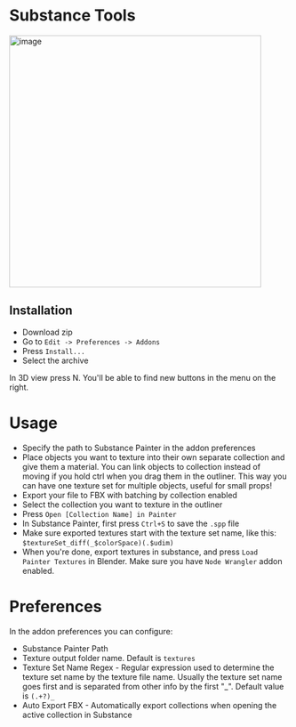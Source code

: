 # Substance Tools

<img width="453" alt="image" src="https://user-images.githubusercontent.com/60579014/203778567-10ea89ff-7c1d-468f-8d12-64f1ddf74138.png">

## Installation

- Download zip
- Go to `Edit -> Preferences -> Addons`
- Press `Install...`
- Select the archive

In 3D view press N. You'll be able to find new buttons in the menu on the right.

# Usage

- Specify the path to Substance Painter in the addon preferences
- Place objects you want to texture into their own separate collection and give them a material. You can link objects to collection instead of moving if you hold ctrl when you drag them in the outliner. This way you can have one texture set for multiple objects, useful for small props!
- Export your file to FBX with batching by collection enabled
- Select the collection you want to texture in the outliner
- Press `Open [Collection Name] in Painter`
- In Substance Painter, first press `Ctrl+S` to save the `.spp` file
- Make sure exported textures start with the texture set name, like this: `$textureSet_diff(_$colorSpace)(.$udim)`
- When you're done, export textures in substance, and press `Load Painter Textures` in Blender. Make sure you have `Node Wrangler` addon enabled.

# Preferences

In the addon preferences you can configure:

- Substance Painter Path
- Texture output folder name. Default is `textures`
- Texture Set Name Regex - Regular expression used to determine the texture set name by the texture file name. Usually the texture set name goes first and is separated from other info by the first "_". Default value is `(.+?)_`
- Auto Export FBX - Automatically export collections when opening the active collection in Substance

